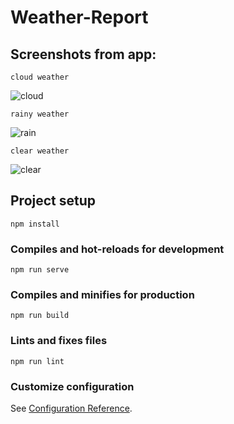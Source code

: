 # Weather-Report

## Screenshots from app:
```
cloud weather
```
![cloud](https://user-images.githubusercontent.com/7901643/175646031-7527769d-912a-4830-be95-1c37b4ce2fae.jpg)
```
rainy weather
```
![rain](https://user-images.githubusercontent.com/7901643/175646089-8e572bc7-7ff1-4295-9eba-107266116f0e.jpg)
```
clear weather
```
![clear](https://user-images.githubusercontent.com/7901643/175646230-0e84962a-2d0b-49db-99ab-11b265252e9b.jpg)





## Project setup
```
npm install
```

### Compiles and hot-reloads for development
```
npm run serve
```

### Compiles and minifies for production
```
npm run build
```

### Lints and fixes files
```
npm run lint
```

### Customize configuration
See [Configuration Reference](https://cli.vuejs.org/config/).
